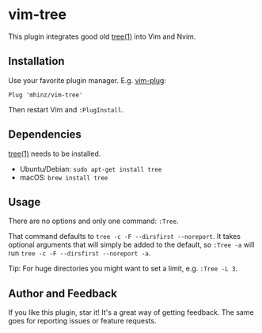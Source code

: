 # vim-tree

This plugin integrates good old [tree(1)](http://mama.indstate.edu/users/ice/tree) into
Vim and Nvim.

## Installation

Use your favorite plugin manager. E.g. [vim-plug](https://github.com/junegunn/vim-plug):

    Plug 'mhinz/vim-tree'

Then restart Vim and `:PlugInstall`.

## Dependencies

[tree(1)](http://mama.indstate.edu/users/ice/tree) needs to be installed.

- Ubuntu/Debian: `sudo apt-get install tree`
- macOS: `brew install tree`

## Usage

There are no options and only one command: `:Tree`.

That command defaults to `tree -c -F --dirsfirst --noreport`. It takes optional
arguments that will simply be added to the default, so `:Tree -a` will run `tree
-c -F --dirsfirst --noreport -a`.

Tip: For huge directories you might want to set a limit, e.g. `:Tree -L 3`.

## Author and Feedback

If you like this plugin, star it! It's a great way of getting feedback. The same
goes for reporting issues or feature requests.
